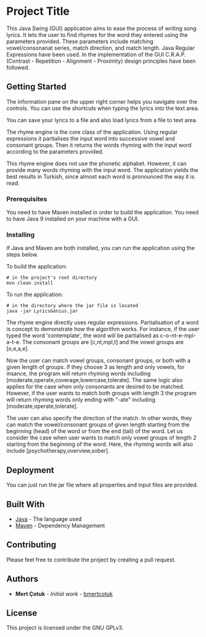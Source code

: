 # Project Title

This Java Swing (GUI) application aims to ease the process of writing song lyrics. It lets the user to find rhymes for the word they entered using the parameters provided. These parameters include matching vowel/consonanat series, match direction, and match length. Java Regular Expressions have been used. In the implementation of the GUI C.R.A.P. (Contrast - Repetition - Alignment -
Proximity) design principles have been followed.

## Getting Started

The information pane on the upper right corner helps you navigate over the controls. You can use the shortcuts when typing the lyrics into the text area.

You can save your lyrics to a file and also load lyrics from a file to text area.

The rhyme engine is the core class of the application. Using regular expressions it partialises the input word into successive vowel and consonant groups. Then it returns the words rhyming with the input word according to the parameters provided.

This rhyme engine does not use the phonetic alphabet. However, it can provide many words rhyming with the input word. The application yields the best results in Turkish, since almost each word is pronounced the way it is read.

### Prerequisites

You need to have Maven installed in order to build the application.
You need to have Java 9 installed on your machine with a GUI.

### Installing

If Java and Maven are both installed, you can run the application using the steps below.

To build the application:
```
# in the project's root directory
mvn clean install
```

To run the application:
```
# in the directory where the jar file is located
java -jar LyricsGenius.jar
```

The rhyme engine directly uses regular expressions. Partialisation of a word is concept to demonstrate how the algorithm works. For instance, if the user typed the word 'contemplate', the word will be partialised as c-o-nt-e-mpl-a-t-e. The consonant groups are [c,nt,mpl,t] and the vowel groups are [o,e,a,e].

Now the user can match vowel groups, consonant groups, or both with a given length of groups. If they choose 3 as length and only vowels, for insance, the program will return rhyming words including [moderate,operate,coverage,lowercase,tolerate]. The same logic also applies for the case when only consonants are desired to be matched. However, if the user wants to match both groups with length 3 the program will return rhyming words only ending with "-ate" including [moderate,operate,tolerate].

The user can also specify the direction of the match. In other words, they can match the vowel/consonant groups of given length starting from the beginning (head) of the word or from the end (tail) of the word. Let us consider the case when user wants to match only vowel groups of length 2 starting from the beginning of the word. Here, the rhyming words will also include [psychotherapy,overview,sober].


## Deployment

You can just run the jar file where all properties and input files are provided.

## Built With

* [Java](https://www.java.com) - The language used
* [Maven](https://maven.apache.org/) - Dependency Management

## Contributing

Please feel free to contribute the project by creating a pull request.

## Authors

* **Mert Çotuk** - *Initial work* - [bmertcotuk](https://github.com/bmertcotuk)

## License

This project is licensed under the GNU GPLv3.


